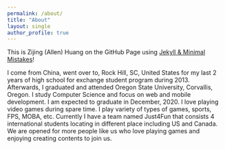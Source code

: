 ```yaml
---
permalink: /about/
title: "About"
layout: single
author_profile: true
---
```


This is Zijing (Allen) Huang on the GitHub Page using [Jekyll & Minimal Mistakes](https://mademistakes.com/work/minimal-mistakes-jekyll-theme/)!

I come from China, went over to, Rock Hill, SC, United States for my last 2 years of high school for exchange student program during 2013. Afterwards, I graduated and attended Oregon State University, Corvallis, Oregon. I study Computer Science and focus on web and mobile development. I am expected to graduate in December, 2020. I love playing video games during spare time. I play variety of types of games, sports, FPS, MOBA, etc. Currently I have a team named Just4Fun that consists 4 international students locating in different place including US and Canada. We are opened for more people like us who love playing games and enjoying creating contents to join us.

